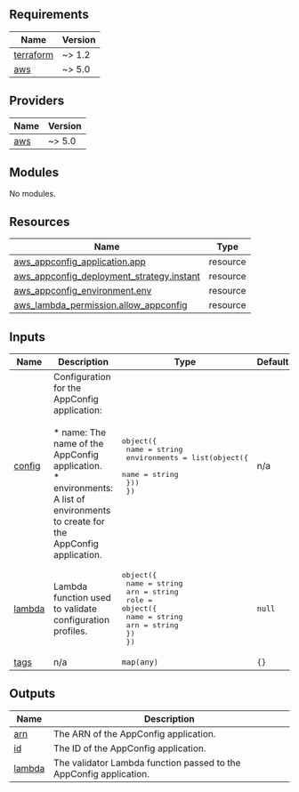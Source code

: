 <!-- BEGIN_TF_DOCS -->
## Requirements

| Name | Version |
|------|---------|
| <a name="requirement_terraform"></a> [terraform](#requirement\_terraform) | ~> 1.2 |
| <a name="requirement_aws"></a> [aws](#requirement\_aws) | ~> 5.0 |

## Providers

| Name | Version |
|------|---------|
| <a name="provider_aws"></a> [aws](#provider\_aws) | ~> 5.0 |

## Modules

No modules.

## Resources

| Name | Type |
|------|------|
| [aws_appconfig_application.app](https://registry.terraform.io/providers/hashicorp/aws/latest/docs/resources/appconfig_application) | resource |
| [aws_appconfig_deployment_strategy.instant](https://registry.terraform.io/providers/hashicorp/aws/latest/docs/resources/appconfig_deployment_strategy) | resource |
| [aws_appconfig_environment.env](https://registry.terraform.io/providers/hashicorp/aws/latest/docs/resources/appconfig_environment) | resource |
| [aws_lambda_permission.allow_appconfig](https://registry.terraform.io/providers/hashicorp/aws/latest/docs/resources/lambda_permission) | resource |

## Inputs

| Name | Description | Type | Default | Required |
|------|-------------|------|---------|:--------:|
| <a name="input_config"></a> [config](#input\_config) | Configuration for the AppConfig application:<br><br>    * name: The name of the AppConfig application.<br>    * environments: A list of environments to create for the AppConfig application. | <pre>object({<br>    name = string<br>    environments = list(object({<br>      name = string<br>    }))<br>  })</pre> | n/a | yes |
| <a name="input_lambda"></a> [lambda](#input\_lambda) | Lambda function used to validate configuration profiles. | <pre>object({<br>    name = string<br>    arn  = string<br>    role = object({<br>      name = string<br>      arn  = string<br>    })<br>  })</pre> | `null` | no |
| <a name="input_tags"></a> [tags](#input\_tags) | n/a | `map(any)` | `{}` | no |

## Outputs

| Name | Description |
|------|-------------|
| <a name="output_arn"></a> [arn](#output\_arn) | The ARN of the AppConfig application. |
| <a name="output_id"></a> [id](#output\_id) | The ID of the AppConfig application. |
| <a name="output_lambda"></a> [lambda](#output\_lambda) | The validator Lambda function passed to the AppConfig application. |
<!-- END_TF_DOCS -->